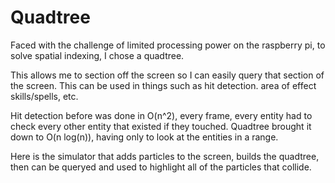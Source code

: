 # Quadtree

Faced with the challenge of limited processing power on the raspberry pi, to solve spatial indexing, I chose a quadtree.

This allows me to section off the screen so I can easily query that section of the screen.
This can be used in things such as hit detection. area of effect skills/spells, etc.

Hit detection before was done in O(n^2), every frame, every entity had to check every other entity that existed if they touched.
Quadtree brought it down to O(n log(n)), having only to look at the entities in a range.

Here is the simulator that adds particles to the screen, builds the quadtree, then can be queryed and used to highlight all of the particles that collide. 
